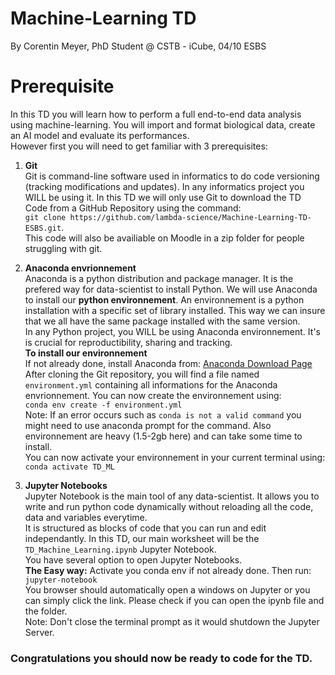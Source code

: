 # Machine-Learning TD
By Corentin Meyer, PhD Student @ CSTB - iCube, 04/10 ESBS

# Prerequisite  
In this TD you will learn how to perform a full end-to-end data analysis using machine-learning. You will import and format biological data, create an AI model and evaluate its performances.  
However first you will need to get familiar with 3 prerequisites:  

1. **Git**  
Git is command-line software used in informatics to do code versioning (tracking modifications and updates). In any informatics project you WILL be using it. In this TD we will only use Git to download the TD Code from a GitHub Repository using the command:   
`git clone https://github.com/lambda-science/Machine-Learning-TD-ESBS.git`.  
This code will also be availiable on Moodle in a zip folder for people struggling with git.  

2. **Anaconda envrionnement**  
Anaconda is a python distribution and package manager. It is the prefered way for data-scientist to install Python. We will use Anaconda to install our **python environnement**. An environnement is a python installation with a specific set of library installed. This way we can insure that we all have the same package installed with the same version.  
In any Python project, you WILL be using Anaconda environnement. It's is crucial for reproductibility, sharing and tracking.  
**To install our environnement**  
If not already done, install Anaconda from: [Anaconda Download Page](https://www.anaconda.com/products/individual#Downloads)  
After cloning the Git repository, you will find a file named `environment.yml` containing all informations for the Anaconda envrionnement. You can now create the environnement using:  
`conda env create -f environment.yml`  
Note: If an error occurs such as `conda is not a valid command` you might need to use anaconda prompt for the command. Also environnement are heavy (1.5-2gb here) and can take some time to install.  
You can now activate your environnement in your current terminal using:  
`conda activate TD_ML`  

3. **Jupyter Notebooks**  
Jupyter Notebook is the main tool of any data-scientist. It allows you to write and run python code dynamically without reloading all the code, data and variables everytime.   
It is structured as blocks of code that you can run and edit independantly. In this TD, our main worksheet will be the `TD_Machine_Learning.ipynb` Jupyter Notebook.  
You have several option to open Jupyter Notebooks.  
**The Easy way:** Activate you conda env if not already done. Then run:   
`jupyter-notebook`  
You browser should automatically open a windows on Jupyter or you can simply click the link. Please check if you can open the ipynb file and the folder.  
Note: Don't close the terminal prompt as it would shutdown the Jupyter Server.  

### **Congratulations** you should now be ready to code for the TD.